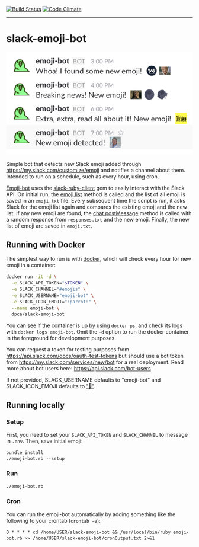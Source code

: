 [![Build Status](https://travis-ci.org/dpca/slack-emoji-bot.svg?branch=master)](https://travis-ci.org/dpca/slack-emoji-bot)
[![Code Climate](https://codeclimate.com/github/dpca/slack-emoji-bot/badges/gpa.svg)](https://codeclimate.com/github/dpca/slack-emoji-bot)

* * *

# slack-emoji-bot

![Emoji bot](/images/emojibot.png)

Simple bot that detects new Slack emoji added through
https://my.slack.com/customize/emoji and notifies a channel about them.
Intended to run on a schedule, such as every hour, using cron.

[Emoji-bot](emoji-bot.rb) uses the
[slack-ruby-client](https://github.com/slack-ruby/slack-ruby-client) gem to
easily interact with the Slack API. On initial run, the
[emoji.list](https://api.slack.com/methods/emoji.list) method is called and the
list of all emoji is saved in an `emoji.txt` file. Every subsequent time the
script is run, it asks Slack for the emoji list again and compares the existing
emoji and the new list. If any new emoji are found, the
[chat.postMessage](https://api.slack.com/methods/chat.postMessage) method is
called with a random response from `responses.txt` and the new emoji. Finally,
the new list of emoji are saved in `emoji.txt`.

## Running with Docker

The simplest way to run is with [docker](https://www.docker.com/), which will
check every hour for new emoji in a container:

```bash
docker run -it -d \
  -e SLACK_API_TOKEN="$TOKEN" \
  -e SLACK_CHANNEL="#emojis" \
  -e SLACK_USERNAME="emoji-bot" \
  -e SLACK_ICON_EMOJI=":parrot:" \
  --name emoji-bot \
  dpca/slack-emoji-bot
```

You can see if the container is up by using `docker ps`, and check its logs
with `docker logs emoji-bot`. Omit the `-d` option to run the docker container
in the foreground for development purposes.

You can request a token for testing purposes from
https://api.slack.com/docs/oauth-test-tokens but should use a bot token from
https://my.slack.com/services/new/bot for a real deployment. Read more about
bot users here: https://api.slack.com/bot-users

If not provided, SLACK_USERNAME defaults to "emoji-bot" and SLACK_ICON_EMOJI
defaults to [":parrot:"](http://cultofthepartyparrot.com/).

## Running locally

### Setup

First, you need to set your `SLACK_API_TOKEN` and `SLACK_CHANNEL` to message in
`.env`. Then, save initial emoji:

```
bundle install
./emoji-bot.rb --setup
```

### Run

```
./emoji-bot.rb
```

### Cron

You can run the emoji-bot automatically by adding something like the following
to your crontab (`crontab -e`):

```
0 * * * * cd /home/USER/slack-emoji-bot && /usr/local/bin/ruby emoji-bot.rb >> /home/USER/slack-emoji-bot/cronOutput.txt 2>&1
```
